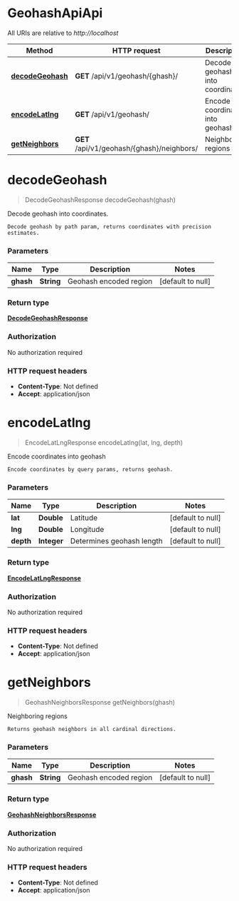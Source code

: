 # GeohashApiApi

All URIs are relative to *http://localhost*

| Method | HTTP request | Description |
|------------- | ------------- | -------------|
| [**decodeGeohash**](GeohashApiApi.md#decodeGeohash) | **GET** /api/v1/geohash/{ghash}/ | Decode geohash into coordinates. |
| [**encodeLatlng**](GeohashApiApi.md#encodeLatlng) | **GET** /api/v1/geohash/ | Encode coordinates into geohash |
| [**getNeighbors**](GeohashApiApi.md#getNeighbors) | **GET** /api/v1/geohash/{ghash}/neighbors/ | Neighboring regions |


<a name="decodeGeohash"></a>
# **decodeGeohash**
> DecodeGeohashResponse decodeGeohash(ghash)

Decode geohash into coordinates.

    Decode geohash by path param, returns coordinates with precision estimates.

### Parameters

|Name | Type | Description  | Notes |
|------------- | ------------- | ------------- | -------------|
| **ghash** | **String**| Geohash encoded region | [default to null] |

### Return type

[**DecodeGeohashResponse**](../Models/DecodeGeohashResponse.md)

### Authorization

No authorization required

### HTTP request headers

- **Content-Type**: Not defined
- **Accept**: application/json

<a name="encodeLatlng"></a>
# **encodeLatlng**
> EncodeLatLngResponse encodeLatlng(lat, lng, depth)

Encode coordinates into geohash

    Encode coordinates by query params, returns geohash.

### Parameters

|Name | Type | Description  | Notes |
|------------- | ------------- | ------------- | -------------|
| **lat** | **Double**| Latitude | [default to null] |
| **lng** | **Double**| Longitude | [default to null] |
| **depth** | **Integer**| Determines geohash length | [default to null] |

### Return type

[**EncodeLatLngResponse**](../Models/EncodeLatLngResponse.md)

### Authorization

No authorization required

### HTTP request headers

- **Content-Type**: Not defined
- **Accept**: application/json

<a name="getNeighbors"></a>
# **getNeighbors**
> GeohashNeighborsResponse getNeighbors(ghash)

Neighboring regions

    Returns geohash neighbors in all cardinal directions.

### Parameters

|Name | Type | Description  | Notes |
|------------- | ------------- | ------------- | -------------|
| **ghash** | **String**| Geohash encoded region | [default to null] |

### Return type

[**GeohashNeighborsResponse**](../Models/GeohashNeighborsResponse.md)

### Authorization

No authorization required

### HTTP request headers

- **Content-Type**: Not defined
- **Accept**: application/json

